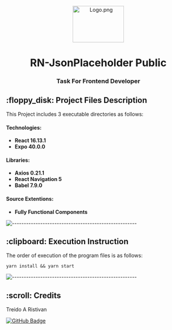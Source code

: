 <p align="center"> 
  <img src="../RN-JsonPlaceholder/assets/square-228x228.png" alt="Logo.png" width="140px" height="100px">
</p>
<h1 align="center">  RN-JsonPlaceholder Public </h1>
<h3 align="center"> Task For Frontend Developer </h3>

<h2> :floppy_disk: Project Files Description</h2>

<p>This Project includes 3 executable directories as follows:</p>
<h4>Technologies:</h4>
<ul>
  <li><b>React 16.13.1</b></li>
  <li><b>Expo 40.0.0</b></li>
</ul>

<h4>Libraries:</h4>
<ul>
  <li><b>Axios 0.21.1</b></li>
  <li><b>React Navigation 5</b></li>
  <li><b>Babel 7.9.0</b></li>
</ul>

<h4>Source Extentions:</h4>
<ul>
 <li><b>Fully Functional Components</b></li>
</ul>

![-----------------------------------------------------](https://raw.githubusercontent.com/andreasbm/readme/master/assets/lines/rainbow.png)

<h2> :clipboard: Execution Instruction</h2>
<p>The order of execution of the program files is as follows:</p>

`yarn install && yarn start`

![-----------------------------------------------------](https://raw.githubusercontent.com/andreasbm/readme/master/assets/lines/rainbow.png)


<!-- CREDITS -->
<h2 id="credits"> :scroll: Credits</h2>

Treido A Ristivan

[![GitHub Badge](https://img.shields.io/badge/GitHub-100000?style=for-the-badge&logo=github&logoColor=white)](https://github.com/hellotrei)
